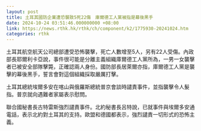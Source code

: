 ```yaml
---
layout: post
title: 土耳其國防企業遭恐襲致5死22傷　庫爾德工人黨被指是幕後黑手
date: 2024-10-24 03:51:46.000000000 +08:00
link: https://news.rthk.hk/rthk/ch/component/k2/1775930-20241024.htm
categories: rthk
---
```


土耳其航空航天公司總部遭受恐怖襲擊，死亡人數增至5人，另有22人受傷。內政部長耶爾利卡亞說，事件很可能是分離主義組織庫爾德工人黨所為，一男一女襲擊者已被安全部隊擊斃，正確認兩人身份。國防部長居萊爾亦指，庫爾德工人黨是襲擊的幕後黑手，誓言會對這個組織採取嚴厲打擊。

土耳其總統埃爾多安在喀山與俄羅斯總統普京會談時譴責事件，並指襲擊令人髮指。普京就向遇難者家屬表示慰問。

聯合國秘書長古特雷斯強烈譴責事件。北約秘書長呂特說，已就事件與埃爾多安通電話，表示北約對土耳其的支持。歐盟和德國都表示，強烈譴責一切形式的恐怖主義。
